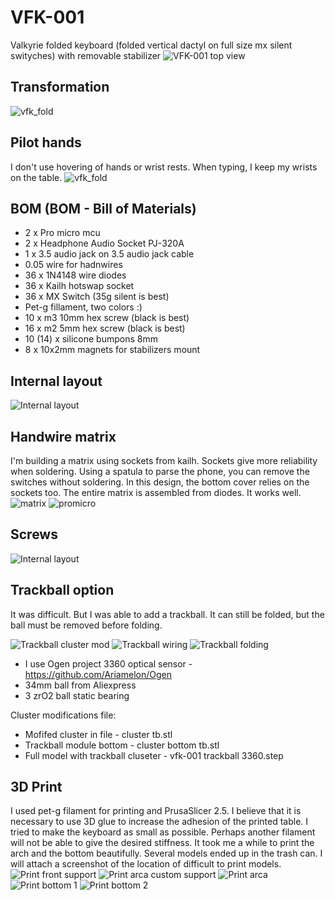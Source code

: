 # VFK-001
Valkyrie folded keyboard (folded vertical dactyl on full size mx silent swityches) with removable stabilizer
![VFK-001 top view](images/vfk-001_top_view.jpg)

## Transformation
![vfk_fold](images/vfk_fold2.gif)

## Pilot hands 
I don't use hovering of hands or wrist rests. When typing, I keep my wrists on the table.
![vfk_fold](images/hands_position.jpg)

## BOM (BOM - Bill of Materials)
- 2 x Pro micro mcu
- 2 x Headphone Audio Socket PJ-320A
- 1 x 3.5 audio jack on 3.5 audio jack cable 
- 0.05 wire for hadnwires
- 36 x 1N4148 wire diodes
- 36 x Kailh hotswap socket 
- 36 x MX Switch (35g silent is best)
- Pet-g fillament, two colors :)
- 10 x m3 10mm hex screw (black is best)
- 16 x m2 5mm hex screw (black is best)
- 10 (14) x silicone bumpons 8mm 
- 8 x 10x2mm magnets for stabilizers mount

## Internal layout
![Internal layout](images/vfk-001_inside.png)

## Handwire matrix 
I'm building a matrix using sockets from kailh. Sockets give more reliability when soldering. Using a spatula to parse the phone, you can remove the switches without soldering. In this design, the bottom cover relies on the sockets too. The entire matrix is assembled from diodes. It works well.
![matrix](images/Handwire_matrix.png)
![promicro](images/promicro_pins.png)

## Screws
![Internal layout](images/screws.png)

## Trackball option 
It was difficult. But I was able to add a trackball. It can still be folded, but the ball must be removed before folding.

![Trackball cluster mod](images/trackball.jpg)
![Trackball wiring](images/tb_wiring.jpg)
![Trackball folding](images/tb_transform.jpg)

- I use Ogen project 3360 optical sensor - https://github.com/Ariamelon/Ogen 
- 34mm ball from Aliexpress
- 3 zrO2 ball static bearing

Cluster modifications file:
- Mofifed cluster in file - cluster tb.stl
- Trackball module bottom - cluster bottom tb.stl
- Full model with trackball cluseter - vfk-001 trackball 3360.step

## 3D Print
I used pet-g filament for printing and PrusaSlicer 2.5. I believe that it is necessary to use 3D glue to increase the adhesion of the printed table. I tried to make the keyboard as small as possible. Perhaps another filament will not be able to give the desired stiffness. It took me a while to print the arch and the bottom beautifully. Several models ended up in the trash can. I will attach a screenshot of the location of difficult to print models.
![Print front support](images/print_front_sup.png)
![Print arca custom support](images/print_arca_cust_sup.png)
![Print arca](images/print_arca_sup.png)
![Print bottom 1](images/print_bottom_ins.png)
![Print bottom 2](images/pritn_bottom_out.png)

